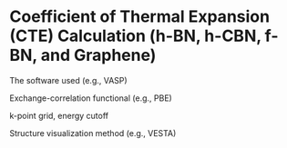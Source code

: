 # Coefficient of Thermal Expansion (CTE) Calculation (h-BN, h-CBN, f-BN, and Graphene)
The software used (e.g., VASP)

Exchange-correlation functional (e.g., PBE)

k-point grid, energy cutoff

Structure visualization method (e.g., VESTA)
